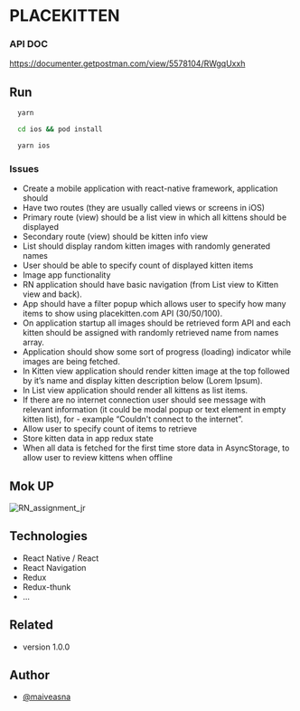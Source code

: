 
# PLACEKITTEN

### API DOC

https://documenter.getpostman.com/view/5578104/RWgqUxxh

## Run


```bash
  yarn
```

```bash
  cd ios && pod install
```

```bash
  yarn ios
```

### Issues

- Create a mobile application with react-native framework, application should
- Have two routes (they are usually called views or screens in iOS)
- Primary route (view) should be a list view in which all kittens should be displayed
- Secondary route (view) should be kitten info view
- List should display random kitten images with randomly generated names
- User should be able to specify count of displayed kitten items
- Image app functionality
- RN application should have basic navigation (from List view to Kitten view and back).
- App should have a filter popup which allows user to specify how many items to show using placekitten.com API (30/50/100).
- On application startup all images should be retrieved form API and each kitten should be assigned with randomly retrieved name from names array.
- Application should show some sort of progress (loading) indicator while images are being fetched.
- In Kitten view application should render kitten image at the top followed by it’s name and display kitten description below (Lorem Ipsum).
- In List view application should render all kittens as list items.
- If there are no internet connection user should see message with relevant information (it could be modal popup or text element in empty kitten list), for - example “Couldn't connect to the internet”.
- Allow user to specify count of items to retrieve
- Store kitten data in app redux state
- When all data is fetched for the first time store data in AsyncStorage, to allow user to review kittens when offline

## Mok UP

![RN_assignment_jr](https://user-images.githubusercontent.com/59038294/166175462-acd2e730-8afb-4a59-9479-293774301822.png)

## Technologies

- React Native / React
- React Navigation
- Redux
- Redux-thunk 
- ...


## Related 

- version 1.0.0


## Author

- [@maiveasna](https://github.com/Maiveasna)

